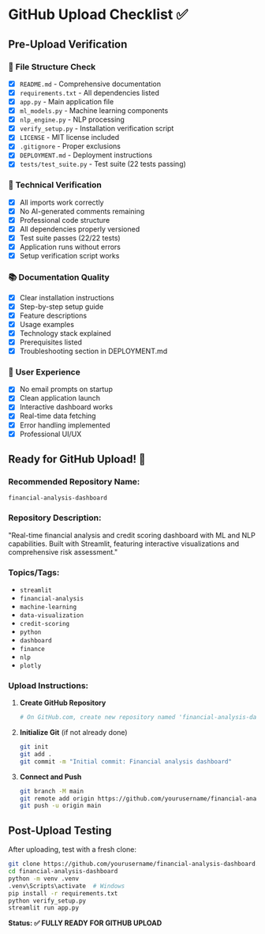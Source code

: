 # GitHub Upload Checklist ✅

## Pre-Upload Verification

### 📁 **File Structure Check**

- [x] `README.md` - Comprehensive documentation
- [x] `requirements.txt` - All dependencies listed
- [x] `app.py` - Main application file
- [x] `ml_models.py` - Machine learning components
- [x] `nlp_engine.py` - NLP processing
- [x] `verify_setup.py` - Installation verification script
- [x] `LICENSE` - MIT license included
- [x] `.gitignore` - Proper exclusions
- [x] `DEPLOYMENT.md` - Deployment instructions
- [x] `tests/test_suite.py` - Test suite (22 tests passing)

### 🔧 **Technical Verification**

- [x] All imports work correctly
- [x] No AI-generated comments remaining
- [x] Professional code structure
- [x] All dependencies properly versioned
- [x] Test suite passes (22/22 tests)
- [x] Application runs without errors
- [x] Setup verification script works

### 📚 **Documentation Quality**

- [x] Clear installation instructions
- [x] Step-by-step setup guide
- [x] Feature descriptions
- [x] Usage examples
- [x] Technology stack explained
- [x] Prerequisites listed
- [x] Troubleshooting section in DEPLOYMENT.md

### 🚀 **User Experience**

- [x] No email prompts on startup
- [x] Clean application launch
- [x] Interactive dashboard works
- [x] Real-time data fetching
- [x] Error handling implemented
- [x] Professional UI/UX

## Ready for GitHub Upload! 🎉

### **Recommended Repository Name:**

`financial-analysis-dashboard`

### **Repository Description:**

"Real-time financial analysis and credit scoring dashboard with ML and NLP capabilities. Built with Streamlit, featuring interactive visualizations and comprehensive risk assessment."

### **Topics/Tags:**

- `streamlit`
- `financial-analysis`
- `machine-learning`
- `data-visualization`
- `credit-scoring`
- `python`
- `dashboard`
- `finance`
- `nlp`
- `plotly`

### **Upload Instructions:**

1. **Create GitHub Repository**

   ```bash
   # On GitHub.com, create new repository named 'financial-analysis-dashboard'
   ```

2. **Initialize Git** (if not already done)

   ```bash
   git init
   git add .
   git commit -m "Initial commit: Financial analysis dashboard"
   ```

3. **Connect and Push**
   ```bash
   git branch -M main
   git remote add origin https://github.com/yourusername/financial-analysis-dashboard.git
   git push -u origin main
   ```

## Post-Upload Testing

After uploading, test with a fresh clone:

```bash
git clone https://github.com/yourusername/financial-analysis-dashboard.git
cd financial-analysis-dashboard
python -m venv .venv
.venv\Scripts\activate  # Windows
pip install -r requirements.txt
python verify_setup.py
streamlit run app.py
```

**Status: ✅ FULLY READY FOR GITHUB UPLOAD**
